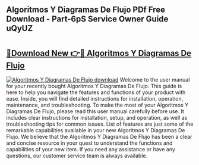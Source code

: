## Algoritmos Y Diagramas De Flujo PDf Free Download - Part-6pS Service Owner Guide uQyUZ

# <h2><a href="http://dfmtlu0.blite.top/?on=Algoritmos+Y+Diagramas+De+Flujo">🔗Download New 👉🔴 Algoritmos Y Diagramas De Flujo</a></h2>

[![Algoritmos Y Diagramas De Flujo download](https://i.imgur.com/lujVjoI.png)](http://dfmtlu0.blite.top/?on=Algoritmos+Y+Diagramas+De+Flujo)
Welcome to the user manual for your recently bought Algoritmos Y Diagramas De Flujo. This guide is here to help you navigate the features and functions of your product with ease. Inside, you will find detailed instructions for installation, operation, maintenance, and troubleshooting. To make the most of your Algoritmos Y Diagramas De Flujo, please read this user manual carefully before use. It includes clear instructions for installation, setup, and operation, as well as troubleshooting tips for common issues. List of features are just some of the remarkable capabilities available in your new Algoritmos Y Diagramas De Flujo. We believe that the Algoritmos Y Diagramas De Flujo has been a clear and concise resource in your quest to understand the functions and capabilities of your new item. If you need any assistance or have any questions, our customer service team is always available.
